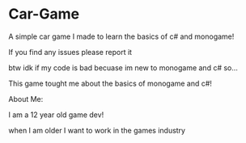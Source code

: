 # Car-Game
A simple car game I made to learn the basics of c# and monogame!

If you find any issues please report it 

btw idk if my code is bad becuase im new to monogame and c# so...

This game tought me about the basics of monogame and c#!

About Me:

I am a 12 year old game dev!

when I am older I want to work in the games industry

